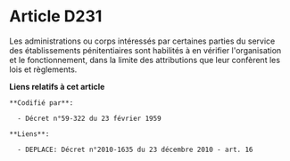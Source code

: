 # Article D231

Les administrations ou corps intéressés par certaines parties du service des établissements pénitentiaires sont habilités à
en vérifier l'organisation et le fonctionnement, dans la limite des attributions que leur confèrent les lois et règlements.

**Liens relatifs à cet article**

	**Codifié par**:

	  - Décret n°59-322 du 23 février 1959

	**Liens**:

	  - DEPLACE: Décret n°2010-1635 du 23 décembre 2010 - art. 16
